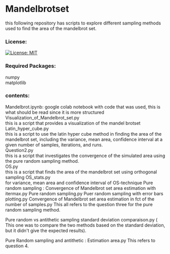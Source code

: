 # Mandelbrotset
this following repository has scripts to explore different sampling methods used to find the area of the mandelbrot set.<br>

### License:
[![License: MIT](https://img.shields.io/badge/License-MIT-yellow.svg)](https://opensource.org/licenses/MIT)
### Required Packages:
numpy<br>
matplotlib<br>


### contents:
Mandelbrot.ipynb: google colab notebook with code that was used, this is what should be read since it is more structured<br>
Visualization_of_Mandelbrot_set.py<br>
this is a script that provides a visualization of the mandel brotset<br>
Latin_hyper_cube.py<br>
this is a script to use the latin hyper cube method in finding the area of the mandelbrot set, including the variance, mean area, confidence interval at a given number of samples, iterations, and runs.<br>
Question2.py<br>
this is a script that investigates the convergence of the  simulated area using the pure random sampling method.<br>
OS.py<br> 
this is a script that finds the area of the mandelbrot set using orthogonal sampling
OS_stats.py<br>
for variance, mean area and confidence interval of OS-technique
Pure random sampling : Convergence of Mandelbrot set area estimation with itermax.py
Pure random sampling.py
Puer random sampling with error bars plotting.py
Convergence of Mandelbrot set area estimation in fct of the number of samples.py
This all refers to the question three for the pure random sampling method. <br>

Pure random vs antithetic sampling standard deviation comparaison.py
( This one was to compare the two methods based on the standard deviation, but it didn't give the expected results).<br>

Pure Random sampling and antithetic : Estimation area.py
This refers to question 4. <br>
